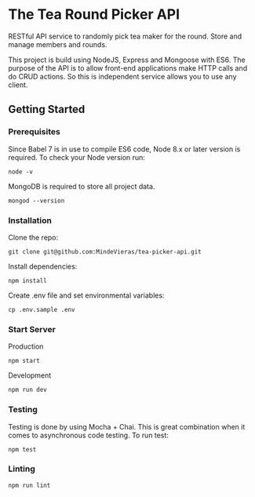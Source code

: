 # The Tea Round Picker API

RESTful API service to randomly pick tea maker for the round. Store and manage members and rounds.

This project is build using NodeJS, Express and Mongoose with ES6. The purpose of the API is to allow front-end applications make HTTP calls and do CRUD actions. So this is independent service allows you to use any client.


## Getting Started

### Prerequisites
Since Babel 7 is in use to compile ES6 code, Node 8.x or later version is required. To check your Node version run:
```
node -v
```

MongoDB is required to store all project data.
```
mongod --version
```

### Installation
Clone the repo:
```
git clone git@github.com:MindeVieras/tea-picker-api.git
```

Install dependencies:
```
npm install
```

Create .env file and set environmental variables:
```
cp .env.sample .env
```

### Start Server
Production
```
npm start
```

Development
```
npm run dev
```

### Testing
Testing is done by using Mocha + Chai. This is great combination when it comes to asynchronous code testing. To run test:
```
npm test
```

### Linting
```
npm run lint
```
